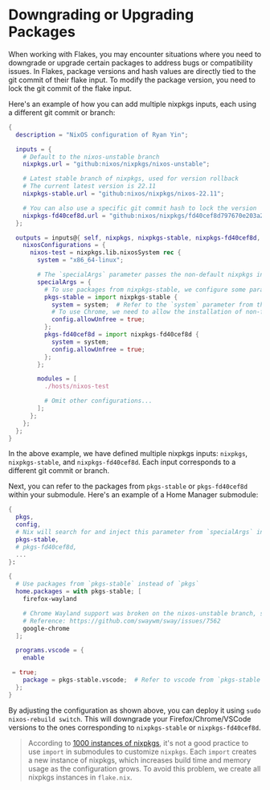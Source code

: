 # Downgrading or Upgrading Packages

When working with Flakes, you may encounter situations where you need to downgrade or upgrade certain packages to address bugs or compatibility issues. In Flakes, package versions and hash values are directly tied to the git commit of their flake input. To modify the package version, you need to lock the git commit of the flake input.

Here's an example of how you can add multiple nixpkgs inputs, each using a different git commit or branch:

```nix
{
  description = "NixOS configuration of Ryan Yin";

  inputs = {
    # Default to the nixos-unstable branch
    nixpkgs.url = "github:nixos/nixpkgs/nixos-unstable";

    # Latest stable branch of nixpkgs, used for version rollback
    # The current latest version is 22.11
    nixpkgs-stable.url = "github:nixos/nixpkgs/nixos-22.11";

    # You can also use a specific git commit hash to lock the version
    nixpkgs-fd40cef8d.url = "github:nixos/nixpkgs/fd40cef8d797670e203a27a91e4b8e6decf0b90c";
  };

  outputs = inputs@{ self, nixpkgs, nixpkgs-stable, nixpkgs-fd40cef8d, ... }: {
    nixosConfigurations = {
      nixos-test = nixpkgs.lib.nixosSystem rec {
        system = "x86_64-linux";

        # The `specialArgs` parameter passes the non-default nixpkgs instances to other nix modules
        specialArgs = {
          # To use packages from nixpkgs-stable, we configure some parameters for it first
          pkgs-stable = import nixpkgs-stable {
            system = system;  # Refer to the `system` parameter from the outer scope recursively
            # To use Chrome, we need to allow the installation of non-free software
            config.allowUnfree = true;
          };
          pkgs-fd40cef8d = import nixpkgs-fd40cef8d {
            system = system;
            config.allowUnfree = true;
          };
        };

        modules = [
          ./hosts/nixos-test

          # Omit other configurations...
        ];
      };
    };
  };
}
```

In the above example, we have defined multiple nixpkgs inputs: `nixpkgs`, `nixpkgs-stable`, and `nixpkgs-fd40cef8d`. Each input corresponds to a different git commit or branch.

Next, you can refer to the packages from `pkgs-stable` or `pkgs-fd40cef8d` within your submodule. Here's an example of a Home Manager submodule:

```nix
{
  pkgs,
  config,
  # Nix will search for and inject this parameter from `specialArgs` in `flake.nix`
  pkgs-stable,
  # pkgs-fd40cef8d,
  ...
}:

{
  # Use packages from `pkgs-stable` instead of `pkgs`
  home.packages = with pkgs-stable; [
    firefox-wayland

    # Chrome Wayland support was broken on the nixos-unstable branch, so we fallback to the stable branch for now
    # Reference: https://github.com/swaywm/sway/issues/7562
    google-chrome
  ];

  programs.vscode = {
    enable

 = true;
    package = pkgs-stable.vscode;  # Refer to vscode from `pkgs-stable` instead of `pkgs`
  };
}
```

By adjusting the configuration as shown above, you can deploy it using `sudo nixos-rebuild switch`. This will downgrade your Firefox/Chrome/VSCode versions to the ones corresponding to `nixpkgs-stable` or `nixpkgs-fd40cef8d`.


>According to [1000 instances of nixpkgs](https://discourse.nixos.org/t/1000-instances-of-nixpkgs/17347), it's not a good practice to use `import` in submodules to customize `nixpkgs`. Each `import` creates a new instance of nixpkgs, which increases build time and memory usage as the configuration grows. To avoid this problem, we create all nixpkgs instances in `flake.nix`.
